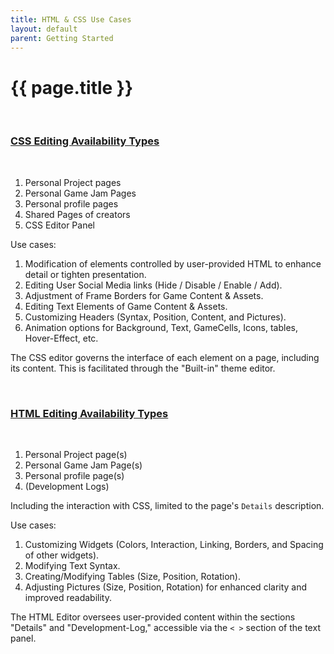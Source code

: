 ```yaml
---
title: HTML & CSS Use Cases
layout: default
parent: Getting Started
---
```


{{ page.title }}
======================

<br>

### <ins>CSS Editing Availability Types</ins>

<br>

1. Personal Project pages
2. Personal Game Jam Pages
3. Personal profile pages
4. Shared Pages of creators
5. CSS Editor Panel


Use cases:

1. Modification of elements controlled by user-provided HTML to enhance detail or tighten presentation.
2. Editing User Social Media links (Hide / Disable / Enable / Add).
3. Adjustment of Frame Borders for Game Content & Assets.
4. Editing Text Elements of Game Content & Assets.
5. Customizing Headers (Syntax, Position, Content, and Pictures).
6. Animation options for Background, Text, GameCells, Icons, tables, Hover-Effect, etc.

The CSS editor governs the interface of each element on a page, including its content. This is facilitated through the "Built-in" theme editor. 

<br>

### <ins>HTML Editing Availability Types</ins>

<br>

1. Personal Project page(s)
2. Personal Game Jam Page(s)
3. Personal profile page(s)
4. (Development Logs)

Including the interaction with CSS, limited to the page's `Details` description.


Use cases:

1. Customizing Widgets (Colors, Interaction, Linking, Borders, and Spacing of other widgets).
2. Modifying Text Syntax.
3. Creating/Modifying Tables (Size, Position, Rotation).
4. Adjusting Pictures (Size, Position, Rotation) for enhanced clarity and improved readability.

The HTML Editor oversees user-provided content within the sections "Details" and "Development-Log," accessible via the `< >` section of the text panel. 


<br>


<br>